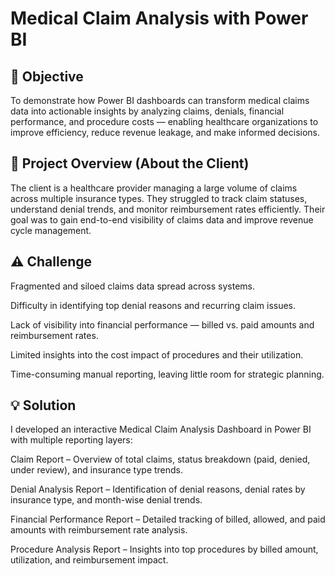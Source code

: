 # Medical Claim Analysis with Power BI
## 🎯 Objective

To demonstrate how Power BI dashboards can transform medical claims data into actionable insights by analyzing claims, denials, financial performance, and procedure costs — enabling healthcare organizations to improve efficiency, reduce revenue leakage, and make informed decisions.

## 📌 Project Overview (About the Client)

The client is a healthcare provider managing a large volume of claims across multiple insurance types. They struggled to track claim statuses, understand denial trends, and monitor reimbursement rates efficiently. Their goal was to gain end-to-end visibility of claims data and improve revenue cycle management.

## ⚠️ Challenge

Fragmented and siloed claims data spread across systems.

Difficulty in identifying top denial reasons and recurring claim issues.

Lack of visibility into financial performance — billed vs. paid amounts and reimbursement rates.

Limited insights into the cost impact of procedures and their utilization.

Time-consuming manual reporting, leaving little room for strategic planning.

## 💡 Solution

I developed an interactive Medical Claim Analysis Dashboard in Power BI with multiple reporting layers:

Claim Report – Overview of total claims, status breakdown (paid, denied, under review), and insurance type trends.

Denial Analysis Report – Identification of denial reasons, denial rates by insurance type, and month-wise denial trends.

Financial Performance Report – Detailed tracking of billed, allowed, and paid amounts with reimbursement rate analysis.

Procedure Analysis Report – Insights into top procedures by billed amount, utilization, and reimbursement impact.


